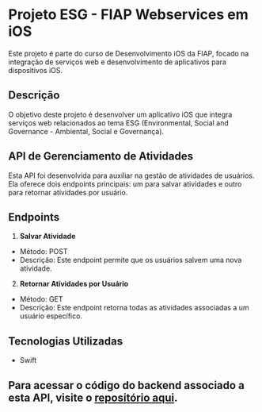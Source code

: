 # Projeto ESG - FIAP Webservices em iOS

Este projeto é parte do curso de Desenvolvimento iOS da FIAP, focado na integração de serviços web e desenvolvimento de aplicativos para dispositivos iOS.

## Descrição

O objetivo deste projeto é desenvolver um aplicativo iOS que integra serviços web relacionados ao tema ESG (Environmental, Social and Governance - Ambiental, Social e Governança).
## API de Gerenciamento de Atividades
Esta API foi desenvolvida para auxiliar na gestão de atividades de usuários. Ela oferece dois endpoints principais: um para salvar atividades e outro para retornar atividades por usuário.

## Endpoints

1. **Salvar Atividade**
- Método: POST
- Descrição: Este endpoint permite que os usuários salvem uma nova atividade.

2. **Retornar Atividades por Usuário**
- Método: GET
- Descrição: Este endpoint retorna todas as atividades associadas a um usuário específico.
   
## Tecnologias Utilizadas

- Swift

## Para acessar o código do backend associado a esta API, visite o [repositório aqui](https://github.com/ericaokamura/esg-app-fiap).



